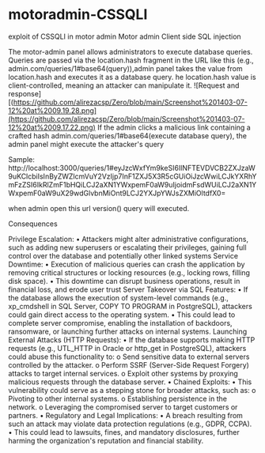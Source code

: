 # motoradmin-CSSQLI
exploit of CSSQLI in motor admin
Motor admin
Client side SQL injection
 
The motor-admin panel allows administrators to execute database queries.
Queries are passed via the location.hash fragment in the URL like this (e.g., admin.com/queries/1#base64(query)),admin panel takes the value 
from location.hash and executes it as a database query.
he location.hash value is client-controlled, meaning an attacker can manipulate it.
![Request and response][(https://github.com/alirezacsp/Zero/blob/main/Screenshot%201403-07-12%20at%2009.19.28.png](https://github.com/alirezacsp/Zero/blob/main/Screenshot%201403-07-12%20at%2009.17.22.png)
If the admin clicks a malicious link containing a crafted hash admin.com/queries/1#base64(execute database query), the admin panel might execute the attacker's query

Sample:
http://localhost:3000/queries/1#eyJzcWxfYm9keSI6IlNFTEVDVCB2ZXJzaW9uKClcbiIsInByZWZlcmVuY2VzIjp7InF1ZXJ5X3R5cGUiOiJzcWwiLCJkYXRhYmFzZSI6IkRlZmF1bHQiLCJ2aXN1YWxpemF0aW9uIjoidmFsdWUiLCJ2aXN1YWxpemF0aW9uX29wdGlvbnMiOnt9LCJ2YXJpYWJsZXMiOltdfX0= 

when admin open this url version() query will executed.

Consequences

Privilege Escalation:
•	Attackers might alter administrative configurations, such as adding new superusers or escalating their privileges, gaining full control over the database and potentially other linked systems
Service Downtime:
•	Execution of malicious queries can crash the application by removing critical structures or locking resources (e.g., locking rows, filling disk space).
•	This downtime can disrupt business operations, result in financial loss, and erode user trust
Server Takeover via SQL Features:
•	If the database allows the execution of system-level commands (e.g., xp_cmdshell in SQL Server, COPY TO PROGRAM in PostgreSQL), attackers could gain direct access to the operating system.
•	This could lead to complete server compromise, enabling the installation of backdoors, ransomware, or launching further attacks on internal systems.
Launching External Attacks (HTTP Requests):
•	If the database supports making HTTP requests (e.g., UTL_HTTP in Oracle or http_get in PostgreSQL), attackers could abuse this functionality to:
o	Send sensitive data to external servers controlled by the attacker.
o	Perform SSRF (Server-Side Request Forgery) attacks to target internal services.
o	Exploit other systems by proxying malicious requests through the database server.
•  Chained Exploits:
•	This vulnerability could serve as a stepping stone for broader attacks, such as:
o	Pivoting to other internal systems.
o	Establishing persistence in the network.
o	Leveraging the compromised server to target customers or partners.
•  Regulatory and Legal Implications:
•	A breach resulting from such an attack may violate data protection regulations (e.g., GDPR, CCPA).
•	This could lead to lawsuits, fines, and mandatory disclosures, further harming the organization's reputation and financial stability.
